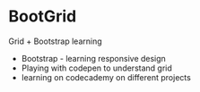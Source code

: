 # BootGrid
Grid + Bootstrap learning
- Bootstrap - learning responsive design
- Playing with codepen to understand grid
- learning on codecademy on different projects
